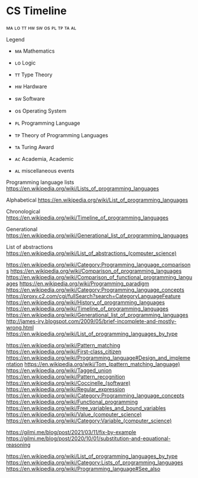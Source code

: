 # CS Timeline

ᴍᴀ ʟᴏ ᴛᴛ
ʜᴡ sᴡ ᴏs
ᴘʟ ᴛᴘ ᴛᴀ
ᴀʟ


Legend
- ᴍᴀ    Mathematics
- ʟᴏ    Logic
- ᴛᴛ    Type Theory

- ʜᴡ    Hardware
- sᴡ    Software
- ᴏs    Operating System

- ᴘʟ    Programming Language
- ᴛᴘ    Theory of Programming Languages

- ᴛᴀ    Turing Award
- ᴀᴄ    Academia, Academic
- ᴀʟ    miscellaneous events


Programming language lists
https://en.wikipedia.org/wiki/Lists_of_programming_languages

Alphabetical
https://en.wikipedia.org/wiki/List_of_programming_languages

Chronological
https://en.wikipedia.org/wiki/Timeline_of_programming_languages

Generational
https://en.wikipedia.org/wiki/Generational_list_of_programming_languages

List of abstractions
https://en.wikipedia.org/wiki/List_of_abstractions_(computer_science)

https://en.wikipedia.org/wiki/Category:Programming_language_comparisons
https://en.wikipedia.org/wiki/Comparison_of_programming_languages
https://en.wikipedia.org/wiki/Comparison_of_functional_programming_languages
https://en.wikipedia.org/wiki/Programming_paradigm
https://en.wikipedia.org/wiki/Category:Programming_language_concepts
https://proxy.c2.com/cgi/fullSearch?search=CategoryLanguageFeature
https://en.wikipedia.org/wiki/History_of_programming_languages
https://en.wikipedia.org/wiki/Timeline_of_programming_languages
https://en.wikipedia.org/wiki/Generational_list_of_programming_languages
http://james-iry.blogspot.com/2009/05/brief-incomplete-and-mostly-wrong.html
https://en.wikipedia.org/wiki/List_of_programming_languages_by_type




https://en.wikipedia.org/wiki/Pattern_matching
https://en.wikipedia.org/wiki/First-class_citizen
https://en.wikipedia.org/wiki/Programming_language#Design_and_implementation
https://en.wikipedia.org/wiki/Tom_(pattern_matching_language)
https://en.wikipedia.org/wiki/Tagged_union
https://en.wikipedia.org/wiki/Pattern_recognition
https://en.wikipedia.org/wiki/Coccinelle_(software)
https://en.wikipedia.org/wiki/Regular_expression
https://en.wikipedia.org/wiki/Category:Programming_language_concepts
https://en.wikipedia.org/wiki/Functional_programming
https://en.wikipedia.org/wiki/Free_variables_and_bound_variables
https://en.wikipedia.org/wiki/Value_(computer_science)
https://en.wikipedia.org/wiki/Category:Variable_(computer_science)

https://gilmi.me/blog/post/2021/03/11/fix-by-example
https://gilmi.me/blog/post/2020/10/01/substitution-and-equational-reasoning


https://en.wikipedia.org/wiki/List_of_programming_languages_by_type
https://en.wikipedia.org/wiki/Category:Lists_of_programming_languages
https://en.wikipedia.org/wiki/Programming_language#See_also
